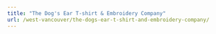 ```yaml
---
title: "The Dog's Ear T-shirt & Embroidery Company"
url: /west-vancouver/the-dogs-ear-t-shirt-and-embroidery-company/
---
```


